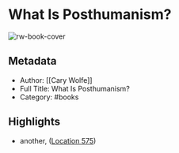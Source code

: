 # What Is Posthumanism?

![rw-book-cover](https://m.media-amazon.com/images/I/81Ix3BJhp3L._SY160.jpg)

## Metadata
- Author: [[Cary Wolfe]]
- Full Title: What Is Posthumanism?
- Category: #books

## Highlights
- another, ([Location 575](https://readwise.io/to_kindle?action=open&asin=B00IK7WT5O&location=575))
